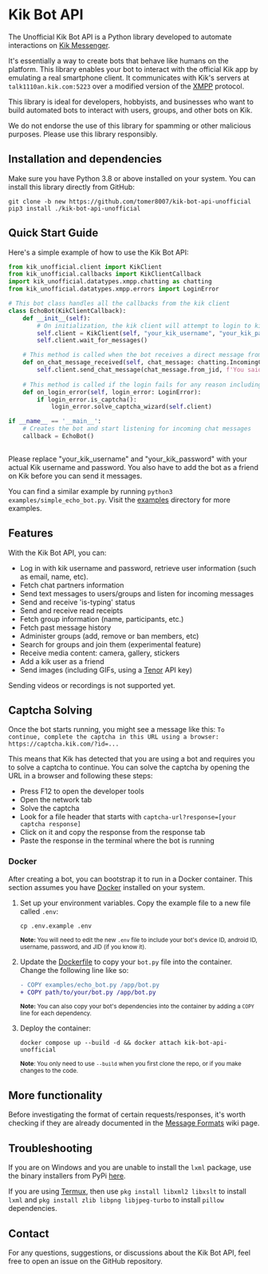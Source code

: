 # Kik Bot API #
The Unofficial Kik Bot API is a Python library developed to automate interactions on [Kik Messenger](https://www.kik.com).

It's essentially a way to create bots that behave like humans on the platform. This library enables your bot to interact with the official Kik app by emulating a real smartphone client. It communicates with Kik's servers at `talk1110an.kik.com:5223` over a modified version of the [XMPP](https://xmpp.org/about/technology-overview.html) protocol.

This library is ideal for developers, hobbyists, and businesses who want to build automated bots to interact with users, groups, and other bots on Kik.

We do not endorse the use of this library for spamming or other malicious purposes. Please use this library responsibly.

## Installation and dependencies ##
Make sure you have Python 3.8 or above installed on your system. You can install this library directly from GitHub:
```
git clone -b new https://github.com/tomer8007/kik-bot-api-unofficial
pip3 install ./kik-bot-api-unofficial
```
## Quick Start Guide ##
Here's a simple example of how to use the Kik Bot API:

```python
from kik_unofficial.client import KikClient
from kik_unofficial.callbacks import KikClientCallback
import kik_unofficial.datatypes.xmpp.chatting as chatting
from kik_unofficial.datatypes.xmpp.errors import LoginError

# This bot class handles all the callbacks from the kik client
class EchoBot(KikClientCallback):
    def __init__(self):
        # On initialization, the kik client will attempt to login to kik
        self.client = KikClient(self, "your_kik_username", "your_kik_password", enable_logging=True)
        self.client.wait_for_messages()

    # This method is called when the bot receives a direct message from a user
    def on_chat_message_received(self, chat_message: chatting.IncomingChatMessage):
        self.client.send_chat_message(chat_message.from_jid, f'You said "{chat_message.body}"!')
    
    # This method is called if the login fails for any reason including requiring a captcha
    def on_login_error(self, login_error: LoginError):
        if login_error.is_captcha():
            login_error.solve_captcha_wizard(self.client)

if __name__ == '__main__':
    # Creates the bot and start listening for incoming chat messages
    callback = EchoBot()
        
```
Please replace "your_kik_username" and "your_kik_password" with your actual Kik username and password. You also have to add the bot as a friend on Kik before you can send it messages.

You can find a similar example by running `python3 examples/simple_echo_bot.py`. Visit the [examples](examples) directory for more examples.

## Features ##
With the Kik Bot API, you can:

- Log in with kik username and password, retrieve user information (such as email, name, etc).
- Fetch chat partners information
- Send text messages to users/groups and listen for incoming messages
- Send and receive 'is-typing' status
- Send and receive read receipts
- Fetch group information (name, participants, etc.)
- Fetch past message history
- Administer groups (add, remove or ban members, etc)
- Search for groups and join them (experimental feature)
- Receive media content: camera, gallery, stickers
- Add a kik user as a friend
- Send images (including GIFs, using a [Tenor](https://developers.google.com/tenor/guides/quickstart) API key)

Sending videos or recordings is not supported yet.

## Captcha Solving ##
Once the bot starts running, you might see a message like this:
`To continue, complete the captcha in this URL using a browser: https://captcha.kik.com/?id=...`


This means that Kik has detected that you are using a bot and requires you to solve a captcha to continue. You can solve the captcha by opening the URL in a browser and following these steps:

- Press F12 to open the developer tools
- Open the network tab
- Solve the captcha
- Look for a file header that starts with `captcha-url?response=[your captcha response]`
- Click on it and copy the response from the response tab
- Paste the response in the terminal where the bot is running


### Docker ###
After creating a bot, you can bootstrap it to run in a Docker container. This section assumes you have [Docker](https://docs.docker.com/get-docker/) installed on your system.

1. Set up your environment variables. Copy the example file to a new file called `.env`:
    ```shell
    cp .env.example .env
    ```
    <sub>**Note:** You will need to edit the new `.env` file to include your bot's device ID, android ID, username, password, and JID (if you know it).</sub>

2. Update the [Dockerfile](Dockerfile) to copy your `bot.py` file into the container. Change the following line like so:
   ```diff
   - COPY examples/echo_bot.py /app/bot.py
   + COPY path/to/your/bot.py /app/bot.py
   ```
   <sub>**Note:** You can also copy your bot's dependencies into the container by adding a `COPY` line for each dependency.</sub>

3. Deploy the container:
    ```shell
    docker compose up --build -d && docker attach kik-bot-api-unofficial
    ```
    <sub>**Note**: You only need to use `--build` when you first clone the repo, or if you make changes to the code.</sub>

## More functionality
Before investigating the format of certain requests/responses, it's worth checking if they are already documented in the [Message Formats](https://github.com/tomer8007/kik-bot-api-unofficial/wiki/Message-Formats) wiki page.

## Troubleshooting
If you are on Windows and you are unable to install the `lxml` package, use the binary installers from PyPi [here](https://pypi.python.org/pypi/lxml/3.3.5#downloads).

If you are using [Termux](https://termux.com/), then use `pkg install libxml2 libxslt` to install `lxml` and `pkg install zlib libpng libjpeg-turbo` to install `pillow` dependencies.

## Contact ##
For any questions, suggestions, or discussions about the Kik Bot API, feel free to open an issue on the GitHub repository.